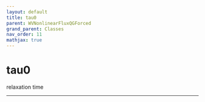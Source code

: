 ```yaml
---
layout: default
title: tau0
parent: WVNonlinearFluxQGForced
grand_parent: Classes
nav_order: 11
mathjax: true
---
```


#  tau0

relaxation time


---

